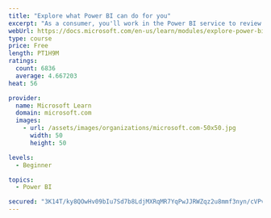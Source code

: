 ```yaml
---
title: "Explore what Power BI can do for you"
excerpt: "As a consumer, you'll work in the Power BI service to review and interact with content that has been shared with you. This module provides the foundational information that you need to work effectively in the Power BI service."
webUrl: https://docs.microsoft.com/en-us/learn/modules/explore-power-bi-service/
type: course
price: Free
length: PT1H9M
ratings:
  count: 6836
  average: 4.667203
heat: 56

provider:
  name: Microsoft Learn
  domain: microsoft.com
  images:
    - url: /assets/images/organizations/microsoft.com-50x50.jpg
      width: 50
      height: 50

levels:
  - Beginner

topics:
  - Power BI

secured: "3K14T/ky8QOwHv09bIu7Sd7b8LdjMXRqMR7YqPwJJRWZqz2u8mmf3nyn/cVPvUBEP68olIl9cIJR66HunRETpZYlrbyMAUjIYLbOeWIgn3M5LUJzOXx36JEQEu0IIrEWfS5bpkOVtIgcaDwe5t4dbRwX/CyM1PzrllhaFcN1s9XHbxAUNuz+y3dqbfNIMUArimgQXsiNxGVJoaMbzrp4Ny84Vp9FSAObNhR5XLveohaDa3YSvZXI18mXFMQffkBYmQXjg2TFyPe7bdnRf+Uu5S5dTwMIgUFzKQlPhvvyX2aOhhSRiVBxOZRgtq+WnWA6674Y81gNr0q6UwKS8xtEe0tbdojyYyeu+H1z69GkYupTOjXMpXCB8ShiKSgyDGhmbkFv8Bp3WJ3rLQGez8CoqTyN5Kl7SRuecAdPiPcRPIA=;nAOXK3v+parhVUnbP4IwIA=="
---
```



